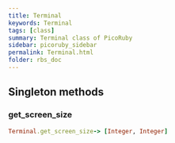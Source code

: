 ```yaml
---
title: Terminal
keywords: Terminal
tags: [class]
summary: Terminal class of PicoRuby
sidebar: picoruby_sidebar
permalink: Terminal.html
folder: rbs_doc
---
```

## Singleton methods
### get_screen_size

```ruby
Terminal.get_screen_size-> [Integer, Integer]
```
